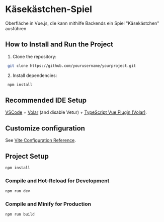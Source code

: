 # Käsekästchen-Spiel

Oberfläche in Vue.js, die kann mithilfe Backends ein Spiel "Käsekästchen" ausführen

## How to Install and Run the Project

1. Clone the repository:
```bash
 git clone https://github.com/yourusername/yourproject.git
```

2. Install dependencies:
```bash
 npm install
 ```

## Recommended IDE Setup

[VSCode](https://code.visualstudio.com/) + [Volar](https://marketplace.visualstudio.com/items?itemName=Vue.volar) (and disable Vetur) + [TypeScript Vue Plugin (Volar)](https://marketplace.visualstudio.com/items?itemName=Vue.vscode-typescript-vue-plugin).

## Customize configuration

See [Vite Configuration Reference](https://vitejs.dev/config/).

## Project Setup

```sh
npm install
```

### Compile and Hot-Reload for Development

```sh
npm run dev
```

### Compile and Minify for Production

```sh
npm run build
```

